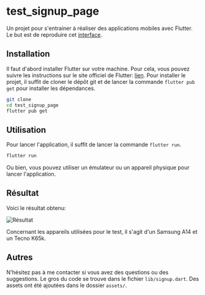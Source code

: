 # test_signup_page

Un projet pour s'entrainer à réaliser des applications mobiles avec Flutter.
Le but est de reproduire cet [interface](https://abuanwar072.github.io/Flutter-Onboarding-Animation/).

## Installation

Il faut d'abord installer Flutter sur votre machine. Pour cela, vous pouvez suivre les instructions
sur le site officiel de Flutter: [lien](https://flutter.dev/docs/get-started/install).
Pour installer le projet, il suffit de cloner le dépôt git et de lancer la commande `flutter pub get`
pour installer les dépendances.

```bash
git clone
cd test_signup_page
flutter pub get
```

## Utilisation

Pour lancer l'application, il suffit de lancer la commande `flutter run`.

```bash
flutter run
```
Ou bien, vous pouvez utiliser un émulateur ou un appareil physique pour lancer l'application.

## Résultat

Voici le résultat obtenu:

![Résultat](resultat.gif)

Concernant les appareils utilisées pour le test, il s'agit d'un Samsung A14 et un Tecno K65k.

## Autres

N'hésitez pas à me contacter si vous avez des questions ou des suggestions. Le gros du code se trouve
dans le fichier `lib/signup.dart`. Des assets ont été ajoutées dans le dossier `assets/`.
